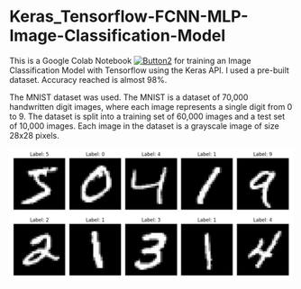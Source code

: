 # Keras_Tensorflow-FCNN-MLP-Image-Classification-Model

This is a Google Colab Notebook [![Button2](https://img.shields.io/badge/Click%20Me-TensorflowKeras%20Classfication%20Model-orange)](https://github.com/rnx2024/Keras_Tensorflow-FCNN_MLP-Image-Classification-Model/blob/main/keras_tensorflow.ipynb) for training an Image Classification Model with Tensorflow using the Keras API. I used a pre-built dataset. Accuracy reached is almost 98%. 

The MNIST dataset was used. The MNIST is a dataset of 70,000 handwritten digit images, where each image represents a single digit from 0 to 9. The dataset is split into a training set of 60,000 images and a test set of 10,000 images. Each image in the dataset is a grayscale image of size 28x28 pixels.

![Image](https://github.com/rnx2024/Keras_Tensorflow-FCNN_MLP-Image-Classification-Model/blob/main/Screenshot%202025-02-21%20012549.png)
